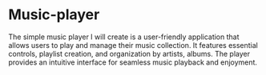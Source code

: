 # Music-player
The simple music player I will create is a user-friendly application that allows users to play and manage their music collection. It features essential controls, playlist creation, and organization by artists, albums. The player provides an intuitive interface for seamless music playback and enjoyment.
